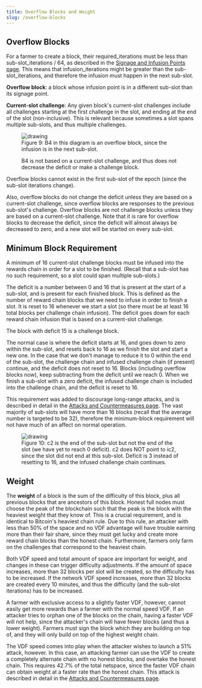 ```yaml
---
title: Overflow Blocks and Weight
slug: /overflow-blocks
---
```


## Overflow Blocks

For a farmer to create a block, their required_iterations must be less than sub-slot_iterations / 64, as described in the [Signage and Infusion Points page](/signage-and-infusion-points). This means that infusion_iterations might be greater than the sub-slot_iterations, and therefore the infusion must happen in the next sub-slot.

**Overflow block**: a block whose infusion point is in a different sub-slot than its signage point.

**Current-slot challenge**: Any given block's current-slot challenges include all challenges starting at the first challenge in the slot, and ending at the end of the slot (non-inclusive). This is relevant because sometimes a slot spans multiple sub-slots, and thus multiple challenges.

<figure>
<img src="/img/overflow.png" alt="drawing"/>
<figcaption>
Figure 9: B4 in this diagram is an overflow block, since the infusion is in the next sub-slot.

B4 is not based on a current-slot challenge, and thus does not decrease the deficit or make a challenge block.

</figcaption>
</figure>

Overflow blocks cannot exist in the first sub-slot of the epoch (since the sub-slot iterations change).

Also, overflow blocks do not change the deficit unless they are based on a current-slot challenge, since overflow blocks are responses to the previous sub-slot's challenge. Overflow blocks are not challenge blocks unless they are based on a current-slot challenge. Note that it is rare for overflow blocks to decrease the deficit, since the deficit will almost always be decreased to zero, and a new slot will be started on every sub-slot.

## Minimum Block Requirement

A minimum of 16 current-slot challenge blocks must be infused into the rewards chain in order for a slot to be finished. (Recall that a sub-slot has no such requirement, so a slot could span multiple sub-slots.)

The deficit is a number between 0 and 16 that is present at the start of a sub-slot, and is present for each finished block. This is defined as the number of reward chain blocks that we need to infuse in order to finish a slot. It is reset to 16 whenever we start a slot (so there must be at least 16 total blocks per challenge chain infusion). The deficit goes down for each reward chain infusion that is based on a current-slot challenge.

The block with deficit 15 is a challenge block.

The normal case is where the deficit starts at 16, and goes down to zero within the sub-slot, and resets back to 16 as we finish the slot and start a new one. In the case that we don't manage to reduce it to 0 within the end of the sub-slot, the challenge chain and infused challenge chain (if present) continue, and the deficit does not reset to 16. Blocks (including overflow blocks now), keep subtracting from the deficit until we reach 0. When we finish a sub-slot with a zero deficit, the infused challenge chain is included into the challenge chain, and the deficit is reset to 16.

This requirement was added to discourage long-range attacks, and is described in detail in the [Attacks and Countermeasures page](/consensus-attacks#majority). The vast majority of sub-slots will have more than 16 blocks (recall that the average number is targeted to be 32), therefore the minimum-block requirement will not have much of an affect on normal operation.

<figure>
<img src="/img/deficit.png" alt="drawing"/>
<figcaption>
Figure 10: c2 is the end of the sub-slot but not the end of the slot (we have yet to reach 0 deficit). c2 does NOT point to ic2, since the slot did not end at this sub-slot.
Deficit is 3 instead of resetting to 16, and the infused challenge chain continues.
</figcaption>
</figure>

## Weight

The **weight** of a block is the sum of the difficulty of this block, plus all previous blocks that are ancestors of this block. Honest full nodes must choose the peak of the blockchain such that the peak is the block with the heaviest weight that they know of. This is a crucial requirement, and is identical to Bitcoin's heaviest chain rule. Due to this rule, an attacker with less than 50% of the space and no VDF advantage will have trouble earning more than their fair share, since they must get lucky and create more reward chain blocks than the honest chain. Furthermore, farmers only farm on the challenges that correspond to the heaviest chain.

Both VDF speed and total amount of space are important for weight, and changes in these can trigger difficulty adjustments. If the amount of space increases, more than 32 blocks per slot will be created, so the difficulty has to be increased. If the network VDF speed increases, more than 32 blocks are created every 10 minutes, and thus the difficulty (and the sub-slot iterations) has to be increased.

A farmer with exclusive access to a slightly faster VDF, however, cannot easily get more rewards than a farmer with the normal speed VDF. If an attacker tries to orphan one of the blocks on the chain, having a faster VDF will not help, since the attacker's chain will have fewer blocks (and thus a lower weight). Farmers must sign the block which they are building on top of, and they will only build on top of the highest weight chain.

The VDF speed comes into play when the attacker wishes to launch a 51% attack, however. In this case, an attacking farmer can use the VDF to create a completely alternate chain with no honest blocks, and overtake the honest chain. This requires 42.7% of the total netspace, since the faster VDF chain can obtain weight at a faster rate than the honest chain. This attack is described in detail in the [Attacks and Countermeasures page](/consensus-attacks#faster-timelord).
